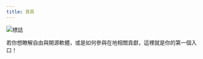 ```yaml
---
title: 首頁
---
```


![標誌](https://l10n-tw.github.io/l10n-tw-logo/圖片/l10n-tw-logo.png)

若你想瞭解自由與開源軟體，或是如何參與在地相關貢獻，這裡就是你的第一個入口！

